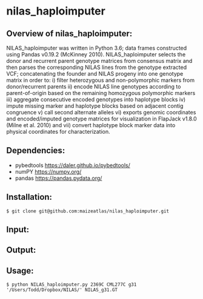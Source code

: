 # nilas_haploimputer
## Overview of nilas_haploimputer:

NILAS_haploimputer was written in Python 3.6; data frames constructed using Pandas v0.19.2 (McKinney 2010). NILAS_haploimputer selects the donor and recurrent parent genotype matrices from consensus matrix and then parses the corresponding NILAS lines from the genotype extracted VCF; concatenating the founder and NILAS progeny into one genotype matrix in order to:  i) filter heterozygous and non-polymorphic markers from donor/recurrent parents ii) encode NILAS line genotypes according to parent-of-origin based on the remaining homozygous polymorphic markers iii) aggregate consecutive encoded genotypes into haplotype blocks iv) impute missing marker and haplotype blocks based on adjacent contig congruence v) call second alternate alleles vi)
exports genomic coordinates and encoded/imputed genotype matrices for visualization in FlapJack v1.8.0 (Milne et al. 2010) and vii) convert haplotype block marker data into physical coordinates for characterization.


## Dependencies:

* pybedtools <https://daler.github.io/pybedtools/>
* numPY <https://numpy.org/>
* pandas <https://pandas.pydata.org/>

## Installation:

`$ git clone git@github.com:maizeatlas/nilas_haploimputer.git`

## Input:

## Output:

## Usage:

`$ python NILAS_haploimputer.py 2369C CML277C g31 '/Users/Todd/Dropbox/NILAS/' NILAS_g31.GT`
